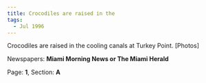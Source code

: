 ```yaml
---  
title: Crocodiles are raised in the  
tags:  
  - Jul 1996  
---  
```

  
Crocodiles are raised in the cooling canals at Turkey Point. [Photos]  
  
Newspapers: **Miami Morning News or The Miami Herald**  
  
Page: **1**, Section: **A** 
